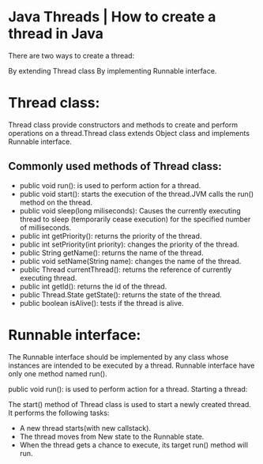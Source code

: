 # Java Threads | How to create a thread in Java
There are two ways to create a thread:

By extending Thread class
By implementing Runnable interface.
 
# Thread class:

Thread class provide constructors and methods to create and perform operations on a thread.Thread class extends Object class and implements Runnable interface.
## Commonly used methods of Thread class:
- public void run(): is used to perform action for a thread.
- public void start(): starts the execution of the thread.JVM calls the run() method on the thread.
- public void sleep(long miliseconds): Causes the currently executing thread to sleep (temporarily cease execution) for the specified number of milliseconds.
- public int getPriority(): returns the priority of the thread.
- public int setPriority(int priority): changes the priority of the thread.
- public String getName(): returns the name of the thread.
- public void setName(String name): changes the name of the thread.
- public Thread currentThread(): returns the reference of currently executing thread.
- public int getId(): returns the id of the thread.
- public Thread.State getState(): returns the state of the thread.
- public boolean isAlive(): tests if the thread is alive.

# Runnable interface:
The Runnable interface should be implemented by any class whose instances are intended to be executed by a thread. Runnable interface have only one method named run().

public void run(): is used to perform action for a thread.
Starting a thread:

The start() method of Thread class is used to start a newly created thread. It performs the following tasks:

- A new thread starts(with new callstack).
- The thread moves from New state to the Runnable state.
- When the thread gets a chance to execute, its target run() method will run.
